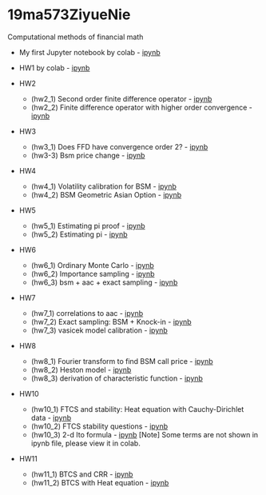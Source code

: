 # 19ma573ZiyueNie
Computational methods of financial math

 * My first Jupyter notebook by colab - [ipynb](src/first_notebook_v01.ipynb)
 
 * HW1 by colab - [ipynb](src/hw1.ipynb)
 
 * HW2
   - (hw2_1) Second order finite difference operator - [ipynb](src/hw2_01.ipynb) 
   - (hw2_2) Finite difference operator with higher order convergence - [ipynb](src/hw2_02.ipynb)
 * HW3
   - (hw3_1) Does FFD have convergence order 2? - [ipynb](src/hw3_1.ipynb)
   - (hw3-3) Bsm price change - [ipynb](src/hw3_3.ipynb)
 * HW4
   - (hw4_1) Volatility calibration for BSM - [ipynb](src/hw4_1.ipynb)
   - (hw4_2) BSM Geometric Asian Option - [ipynb](src/hw4_2.ipynb)
 * HW5
   - (hw5_1) Estimating pi proof - [ipynb](src/hw5_1.ipynb)
   - (hw5_2) Estimating pi - [ipynb](src/hw5_2.ipynb)
 * HW6
   - (hw6_1) Ordinary Monte Carlo - [ipynb](src/hw6_1.ipynb)
   - (hw6_2) Importance sampling - [ipynb](src/hw6_2.ipynb)
   - (hw6_3) bsm + aac + exact sampling - [ipynb](src/hw6_3.ipynb)
 * HW7
   - (hw7_1) correlations to aac - [ipynb](src/hw7_1.ipynb)
   - (hw7_2) Exact sampling: BSM + Knock-in - [ipynb](src/hw7_2.ipynb)
   - (hw7_3) vasicek model calibration - [ipynb](src/hw7_3.ipynb)  
 * HW8
   - (hw8_1) Fourier transform to find BSM call price - [ipynb](src/hw8_1.ipynb)
   - (hw8_2) Heston model - [ipynb](src/hw8_2.ipynb)
   - (hw8_3) derivation of characteristic function - [ipynb](src/hw8_3.ipynb)  
 * HW10
   - (hw10_1) FTCS and stability: Heat equation with Cauchy-Dirichlet data - [ipynb](src/hw10_1.ipynb)
   - (hw10_2) FTCS stability questions - [ipynb](src/hw10_2.ipynb)
   - (hw10_3) 2-d Ito formula - [ipynb](src/hw10_3.ipynb)  [Note] Some terms are not shown in ipynb file, please view it in colab.
 * HW11
   - (hw11_1) BTCS and CRR - [ipynb](src/hw11_1.ipynb)
   - (hw11_2) BTCS with Heat equation - [ipynb](src/hw11_2.ipynb)
